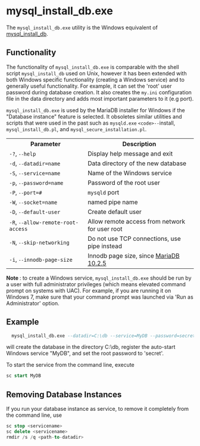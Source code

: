 # mysql_install_db.exe

The `mysql_install_db.exe` utility is the Windows equivalent of [mysql_install_db](/clients-utilities/mysql_install_db/).

## Functionality

The functionality of `mysql_install_db.exe` is comparable with the shell
script `mysql_install_db` used on Unix, however it has been extended with
both Windows specific functionality (creating a Windows service) and to
generally useful functionality. For example, it can set the 'root' user
password during database creation. It also creates the `my.ini` configuration
file in the data directory and adds most important parameters to it (e.g port).

`mysql_install_db.exe` is used by the MariaDB installer for Windows if the
"Database instance" feature is selected. It obsoletes similar utilities and
scripts that were used in the past such as `mysqld.exe` `<code>--`install</code>,
`mysql_install_db.pl`, and `mysql_secure_installation.pl`.

<table><tbody><tr><th>Parameter</th><th>Description</th></tr>
<tr><td><code>-?</code>, <code><code>--</code>help</code></td><td>Display help message and exit</td></tr>
<tr><td><code>-d</code>, <code><code>--</code>datadir=name</code></td><td>Data directory of the new database</td></tr>
<tr><td><code>-S</code>, <code><code>--</code>service=name</code></td><td>Name of the Windows service</td></tr>
<tr><td><code>-p</code>, <code><code>--</code>password=name</code></td><td>Password of the root user</td></tr>
<tr><td><code>-P</code>, <code><code>--</code>port=# </code></td><td><code>mysqld</code> port</td></tr>
<tr><td><code>-W</code>, <code><code>--</code>socket=name</code></td><td>named pipe name</td></tr>
<tr><td><code>-D</code>, <code><code>--</code>default-user</code></td><td>Create default user</td></tr>
<tr><td><code>-R</code>, <code><code>--</code>allow-remote-root-access</code></td><td>Allow remote access from network for user root</td></tr>
<tr><td><code>-N</code>, <code><code>--</code>skip-networking</code></td><td>Do not use TCP connections, use pipe instead</td></tr>
<tr><td><code>-i</code>, <code><code>--</code>innodb-page-size</code></td><td>Innodb page size, since <a href="/kb/en/mariadb-1025-release-notes/">MariaDB 10.2.5</a></td></tr>
</tbody></table>

<strong>Note </strong>: to create a Windows service, `mysql_install_db.exe` should be run
by a user with full administrator privileges (which means  elevated command
prompt on systems with UAC). For example, if you are running it on Windows 7, make sure that your command prompt was launched via 'Run as Administrator' option.

## Example

```sql
  mysql_install_db.exe --datadir=C:\db --service=MyDB --password=secret
```

will create the database in the directory C:\db, register the auto-start
Windows service "MyDB", and set the root password to 'secret'.

To start the service from the command line, execute

```sql
sc start MyDB
```

## Removing Database Instances

If you run your database instance as service, to remove it completely from the
command line, use

```sql
sc stop <servicename>
sc delete <servicename>
rmdir /s /q <path-to-datadir>
```